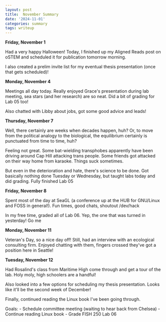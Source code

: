```yaml
---
layout: post
title:  November Summary
date: '2024-11-01'
categories: summary
tags: writeup
---
```


**Friday, November 1**

Had a very happy Halloween! Today, I finished up my Aligned Reads post on oSTEM and scheduled it for publication tomorrow morning. 

I also created a prelim invite list for my eventual thesis presentation (once that gets scheduled)!

**Monday, November 4**

Meetings all day today. Really enjoyed Grace's presentation during lab meeting, sea stars (and her research) are so neat. Did a bit of grading for Lab 05 too!

Also chatted with Libby about jobs, got some good advice and leads!

**Thursday, November 7**

Well, there certainly are weeks when decades happen, huh? Or, to move from the political analogy to the biological, the equilibrium certainly is punctuated from time to time, huh?

Feeling not great. Some bat-wielding transphobes apparently have been driving around Cap Hill attacking trans people. 
Some friends got attacked on their way home from karaoke. Things suck sometimes.

But even in the deterioration and hate, there's science to be done. Got basically nothing done Tuesday or Wednesday, but taught labs today and did grading. Fully finished Lab 05

**Friday, November 8**

Spent most of the day at SeaGL (a conference up at the HUB for GNU/Linux and FOSS in general!). Fun times, good chats, shoutout /dev/hack

In my free time, graded all of Lab 06. Yep, the one that was turned in yesterday! Go me

**Monday, November 11**

Veteran's Day, so a nice day off! Still, had an interview with an ecological consulting firm. Enjoyed chatting with them, fingers crossed they've got a position here in Seattle!

**Tuesday, November 12**

Had Rosalind's class from Maritime High come through and get a tour of the lab. Holy moly, high schoolers are a handful!

Also looked into a few options for scheduling my thesis presentation. Looks like it'll be the second week of December!

Finally, continued reading the Linux book I've been going through. 

Goals: 
    - Schedule committee meeting (waiting to hear back from Chelsea)
    - Continue reading Linux book
    - Grade FISH 250 Lab 06
